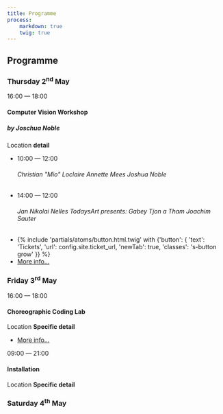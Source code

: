 ```yaml
---
title: Programme
process:
    markdown: true
    twig: true
---
```


<h2>Programme</h2>

<section class="programme-grid">
    <div class="programme-grid__day">
        <h3 class="programme-grid__daytitle">
            <span class="programme-grid__daytitlename">Thursday</span>
            <time datetime="2019-05-02">2<sup>nd</sup> May</time>
        </h3>
        <div class="programme-grid__daycontent">
            <div class="programme-block">
                <time class="programme-block__time s-time">16:00 — 18:00</time>
                <h4 class="programme-block__title">Computer Vision Workshop</h4>
                <h5 class="programme-block__subtitle">by Joschua Noble</h5>
                <p class="programme-block__location s-location">Location <strong>detail</strong></p>
                <ul class="programme-block__events programme-events">
                    <li class="programme-events__item">
                        <time class="programme-events__time s-time">10:00 — 12:00</time>
                        <h6 class="programme-events__title">Christian "Mio" Loclaire Annette Mees Joshua Noble</h6>
                    </li>
                    <li class="programme-events__item">
                        <time class="programme-events__time s-time">14:00 — 12:00</time>
                        <h6 class="programme-events__title">Jan Nikolai Nelles TodaysArt presents: Gabey Tjon a Tham Joachim Sauter</h6>
                    </li>
                </ul>
                <ul class="programme-grid__dayactions s-actions">
                    <li class="s-actions__item">
                        {% include 'partials/atoms/button.html.twig' with {'button': {
                            'text': 'Tickets',
                            'url': config.site.ticket_url,
                            'newTab': true,
                            'classes': 's-button grow'
                        }} %}
                    </li>
                    <li class="s-actions__item">
                        <a href="#">More info...</a>
                    </li>
                </ul>
            </div>
        </div>
    </div>
    <div class="programme-grid__day">
        <h3 class="programme-grid__daytitle">
            <span class="programme-grid__daytitlename">Friday</span>
            3<sup>rd</sup> May
        </h3>
        <div class="programme-grid__daycontent">
            <div class="programme-block">
                <time class="programme-block__time s-time">16:00 — 18:00</time>
                <h4 class="programme-block__title">Choreographic Coding Lab</h4>
                <p class="programme-block__location s-location">Location <strong>Specific detail</strong></p>
                <ul class="programme-grid__dayactions s-actions">
                    <li class="s-actions__item">
                        <a href="#">More info...</a>
                    </li>
                </ul>
            </div>
            <div class="programme-block">
                <time class="programme-block__time s-time">09:00 — 21:00</time>
                <h4 class="programme-block__title">Installation</h4>
                <p class="programme-block__location s-location">Location <strong>Specific detail</strong></p>
            </div>
        </div>
    </div>
    <div class="programme-grid__day">
        <h3 class="programme-grid__daytitle">
            <span class="programme-grid__daytitlename">Saturday</span>
            4<sup>th</sup> May
        </h3>
    </div>
</section>